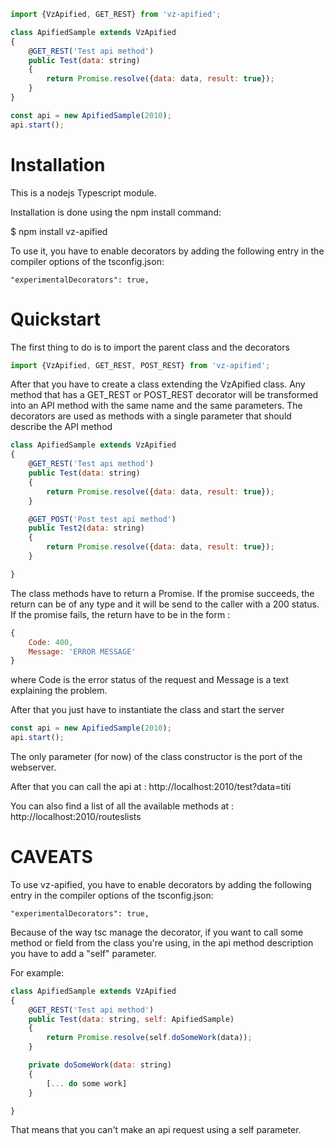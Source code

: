 

```javascript
import {VzApified, GET_REST} from 'vz-apified';

class ApifiedSample extends VzApified
{
    @GET_REST('Test api method')
    public Test(data: string)
    {
        return Promise.resolve({data: data, result: true});
    }
}

const api = new ApifiedSample(2010);
api.start();

```

# Installation
This is a nodejs Typescript module.

Installation is done using the npm install command:

$ npm install vz-apified

To use it, you have to enable decorators by adding the following entry in the compiler options of the tsconfig.json:
```
"experimentalDecorators": true,
```

# Quickstart

The first thing to do is to import the parent class and the decorators

```javascript
import {VzApified, GET_REST, POST_REST} from 'vz-apified';
```

After that you have to create a class extending the VzApified class. Any method that has a GET_REST or POST_REST decorator will be transformed into an API method with the same name and the same parameters.
The decorators are used as methods with a single parameter that should describe the API method

```javascript
class ApifiedSample extends VzApified
{
    @GET_REST('Test api method')
    public Test(data: string)
    {
        return Promise.resolve({data: data, result: true});
    }

    @GET_POST('Post test api method')
    public Test2(data: string)
    {
        return Promise.resolve({data: data, result: true});
    }

}
```

The class methods have to return a Promise. 
If the promise succeeds, the return can be of any type and it will be send to the caller with a 200 status. 
If the promise fails, the return have to be in the form : 
```javascript 
{
    Code: 400,
    Message: 'ERROR MESSAGE'
}
```
where Code is the error status of the request and Message is a text explaining the problem.

After that you just have to instantiate the class and start the server
```javascript 
const api = new ApifiedSample(2010);
api.start();
```

The only parameter (for now) of the class constructor is the port of the webserver.

After that you can call the api at : http://localhost:2010/test?data=titi

You can also find a list of all the available methods at : http://localhost:2010/routeslists

# CAVEATS

To use vz-apified, you have to enable decorators by adding the following entry in the compiler options of the tsconfig.json:
```
"experimentalDecorators": true,
```

Because of the way tsc manage the decorator, if you want to call some method or field from the class you're using, in the api method description you have to add a "self" parameter.

For example:

```javascript
class ApifiedSample extends VzApified
{
    @GET_REST('Test api method')
    public Test(data: string, self: ApifiedSample)
    {
        return Promise.resolve(self.doSomeWork(data));
    }

    private doSomeWork(data: string)
    {
        [... do some work]
    }

}
```

That means that you can't make an api request using a self parameter. 


